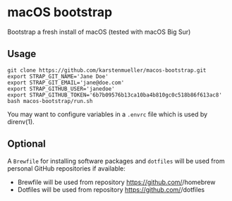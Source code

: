 # macOS bootstrap

Bootstrap a fresh install of macOS (tested with macOS Big Sur)

## Usage

~~~shell
git clone https://github.com/karstenmueller/macos-bootstrap.git
export STRAP_GIT_NAME='Jane Doe'
export STRAP_GIT_EMAIL='jane@doe.com'
export STRAP_GITHUB_USER='janedoe'
export STRAP_GITHUB_TOKEN='6b7b09576b13ca10ba4b810gc0c518b86f613ac8'
bash macos-bootstrap/run.sh
~~~

You may want to configure variables in a `.envrc` file which is used by direnv(1).

## Optional

A `Brewfile` for installing software packages and `dotfiles` will be used from personal GitHub repositories if available:

- Brewfile will be used from repository https://github.com/<username>/homebrew
- Dotfiles will be used from repository https://github.com/<username>/dotfiles
